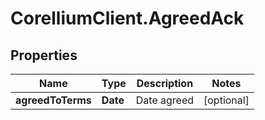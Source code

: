 # CorelliumClient.AgreedAck

## Properties

Name | Type | Description | Notes
------------ | ------------- | ------------- | -------------
**agreedToTerms** | **Date** | Date agreed | [optional] 


